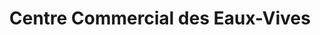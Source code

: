 ---
title: "Centre Commercial des Eaux-Vives"
url: /geneve/centre-commercial-des-eaux-vives/
shop: Supermarkt
---